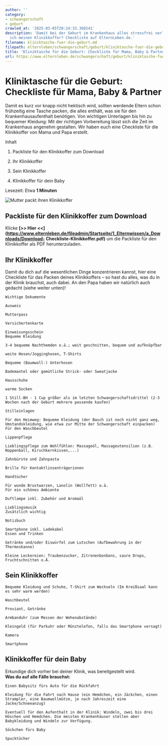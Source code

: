 ```yaml
---
author: ''
category:
- schwangerschaft
- geburt
crawled_at: '2025-03-05T20:24:33.360241'
description: 'Damit bei der Geburt im Krankenhaus alles stressfrei verläuft: Wie packe
  ich meinen Klinikkoffer? Checkliste auf ElternLeben.de.'
filename: kliniktasche-fuer-die-geburt.md
filepath: elternleben/schwangerschaft/geburt/kliniktasche-fuer-die-geburt.md
title: 'Kliniktasche für die Geburt: Checkliste für Mama, Baby & Partner'
url: https://www.elternleben.de/schwangerschaft/geburt/kliniktasche-fuer-die-geburt/
---
```


#  Kliniktasche für die Geburt: Checkliste für Mama, Baby & Partner

Damit es kurz vor knapp nicht hektisch wird, sollten werdende Eltern schon
frühzeitig eine Tasche packen, die alles enthält, was sie für den
Krankenhausaufenthalt benötigen. Von wichtigen Unterlagen bis hin zu bequemer
Kleidung: Mit der richtigen Vorbereitung lässt sich die Zeit im Krankenhaus
angenehm gestalten. Wir haben euch eine Checkliste für die Klinikkoffer von
Mama und Papa erstellt.

Inhalt

1. Packliste für den Klinikkoffer zum Download

2. Ihr Klinikkoffer

3. Sein Klinikkoffer

4. Klinikkoffer für dein Baby

Lesezeit: Etwa **1 Minuten**

![Mutter packt ihren
Klinikkoffer](/fileadmin/_processed_/c/1/csm_Checkliste_Klinikkoffer_Foto_ccd720aaee.jpg)

##  Packliste für den Klinikkoffer zum Download

Klicke **[>> Hier
<<](https://www.elternleben.de/fileadmin/Startseite/1_Elternwissen/a_Downloads/Download-
Checkliste-Klinikkoffer.pdf)** um die Packliste für den Klinikkoffer als PDF
herunterzuladen.

## Ihr Klinikkoffer

Damit du dich auf die wesentlichen Dinge konzentrieren kannst, hier eine
Checkliste für das Packen deines Klinikkoffers – so hast du alles, was du in
der Klinik brauchst, auch dabei. An den Papa haben wir natürlich auch gedacht
(siehe weiter unten)!

    Wichtige Dokumente 

    Ausweis 

    Mutterpass 

    Versichertenkarte 

    Einweisungsschein 
    Bequeme Kleidung 

    3-4 bequeme Nachthemden o.ä.; weit geschnitten, bequem und aufknöpfbar 

    weite Hosen/Jogginghosen, T-Shirts 

    Bequeme (Baumwoll-) Unterhosen 

    Bademantel oder gemütliche Strick- oder Sweatjacke 

    Hausschuhe 

    warme Socken 

    1 Still-BH - 1 Cup größer als im letzten Schwangerschaftsdrittel (2-3 Wochen nach der Geburt mehrere passende kaufen) 

    Stilleinlagen 

    Für den Heimweg: Bequeme Kleidung (der Bauch ist noch nicht ganz weg, Umstandskleidung, wie etwa zur Mitte der Schwangerschaft einpacken) 
    Für den Waschbeutel 

    Lippenpflege 

    Lieblingspflege zum Wohlfühlen: Massageöl, Massageutensilien (z.B. Noppenball, Kirschkernkissen,...) 

    Zahnbürste und Zahnpasta 

    Brille für Kontaktlinsenträgerinnen 

    Handtücher 

    Für wunde Brustwarzen, Lanolin (Wollfett) o.ä. 
    Für ein schönes Ambiente 

    Duftlampe inkl. Zubehör und Aromaöl 

    Lieblingsmusik 
    Zusätzlich wichtig 

    Notizbuch 

    Smartphone inkl. Ladekabel 
    Essen und Trinken 

    Getränke und/oder Eiswürfel zum Lutschen (Aufbewahrung in der Thermoskanne) 

    Kleine Leckereien: Traubenzucker, Zitronenbonbons, saure Drops, Fruchtschnitten o.Ä.

## Sein Klinikkoffer

    Bequeme Kleidung und Schuhe, T-Shirt zum Wechseln (Im Kreißsaal kann es sehr warm werden) 

    Waschbeutel 

    Proviant, Getränke 

    Armbanduhr (zum Messen der Wehenabstände) 

    Kleingeld (für Parkuhr oder Münztelefon, falls das Smartphone versagt) 

    Kamera 

    Smartphone

## Klinikkoffer für dein Baby

Erkundige dich vorher bei deiner Klinik, was bereitgestellt wird.  
**Was du auf alle Fälle brauchst:**

    Einen Babysitz fürs Auto für die Rückfahrt 

    Kleidung für die Fahrt nach Hause (ein Hemdchen, ein Jäckchen, einen Strampler, eine Baumwollmütze, je nach Jahreszeit eine Jacke/Schneeanzug) 

    Eventuell für den Aufenthalt in der Klinik: Windeln, zwei bis drei Höschen und Hemdchen. Die meisten Krankenhäuser stellen aber Babykleidung und Windeln zur Verfügung. 

    Söckchen fürs Baby 

    Spucktücher

